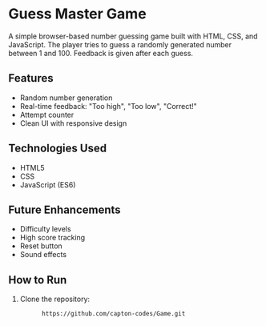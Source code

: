 #  Guess Master Game

A simple browser-based number guessing game built with HTML, CSS, and JavaScript. The player tries to guess a randomly generated number between 1 and 100. Feedback is given after each guess.

##  Features
- Random number generation
- Real-time feedback: "Too high", "Too low", "Correct!"
- Attempt counter
- Clean UI with responsive design

##  Technologies Used
- HTML5
- CSS
- JavaScript (ES6)

##  Future Enhancements
- Difficulty levels
- High score tracking
- Reset button
- Sound effects

##  How to Run
1. Clone the repository:
   ```bash
         https://github.com/capton-codes/Game.git


